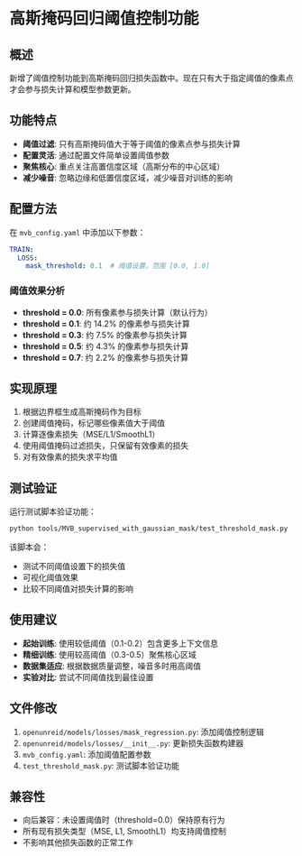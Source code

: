 # 高斯掩码回归阈值控制功能

## 概述
新增了阈值控制功能到高斯掩码回归损失函数中。现在只有大于指定阈值的像素点才会参与损失计算和模型参数更新。

## 功能特点
- **阈值过滤**: 只有高斯掩码值大于等于阈值的像素点参与损失计算
- **配置灵活**: 通过配置文件简单设置阈值参数
- **聚焦核心**: 重点关注高置信度区域（高斯分布的中心区域）
- **减少噪音**: 忽略边缘和低置信度区域，减少噪音对训练的影响

## 配置方法
在 `mvb_config.yaml` 中添加以下参数：

```yaml
TRAIN:
  LOSS:
    mask_threshold: 0.1  # 阈值设置，范围 [0.0, 1.0]
```

### 阈值效果分析
- **threshold = 0.0**: 所有像素参与损失计算（默认行为）
- **threshold = 0.1**: 约 14.2% 的像素参与损失计算
- **threshold = 0.3**: 约 7.5% 的像素参与损失计算  
- **threshold = 0.5**: 约 4.3% 的像素参与损失计算
- **threshold = 0.7**: 约 2.2% 的像素参与损失计算

## 实现原理
1. 根据边界框生成高斯掩码作为目标
2. 创建阈值掩码，标记哪些像素值大于阈值
3. 计算逐像素损失（MSE/L1/SmoothL1）
4. 使用阈值掩码过滤损失，只保留有效像素的损失
5. 对有效像素的损失求平均值

## 测试验证
运行测试脚本验证功能：
```bash
python tools/MVB_supervised_with_gaussian_mask/test_threshold_mask.py
```

该脚本会：
- 测试不同阈值设置下的损失值
- 可视化阈值效果
- 比较不同阈值对损失计算的影响

## 使用建议
- **起始训练**: 使用较低阈值（0.1-0.2）包含更多上下文信息
- **精细训练**: 使用较高阈值（0.3-0.5）聚焦核心区域
- **数据集适应**: 根据数据质量调整，噪音多时用高阈值
- **实验对比**: 尝试不同阈值找到最佳设置

## 文件修改
1. `openunreid/models/losses/mask_regression.py`: 添加阈值控制逻辑
2. `openunreid/models/losses/__init__.py`: 更新损失函数构建器
3. `mvb_config.yaml`: 添加阈值配置参数
4. `test_threshold_mask.py`: 测试脚本验证功能

## 兼容性
- 向后兼容：未设置阈值时（threshold=0.0）保持原有行为
- 所有现有损失类型（MSE, L1, SmoothL1）均支持阈值控制
- 不影响其他损失函数的正常工作